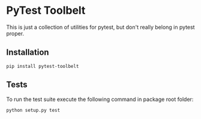 PyTest Toolbelt
===============

This is just a collection of utilities for pytest, but don't really belong in pytest proper.

Installation
------------

```
pip install pytest-toolbelt
```

Tests
-----

To run the test suite execute the following command in package root folder:

```
python setup.py test
```
